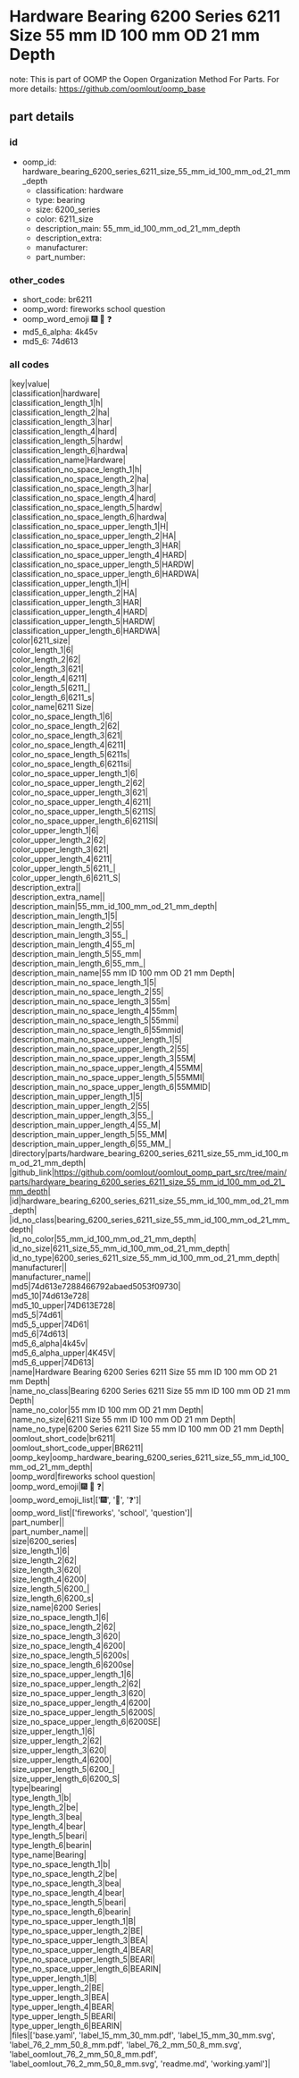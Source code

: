 # Hardware Bearing 6200 Series 6211 Size 55 mm ID 100 mm OD 21 mm Depth  

note: This is part of OOMP the Oopen Organization Method For Parts. For more details: https://github.com/oomlout/oomp_base

##  part details





### id
* oomp_id: hardware_bearing_6200_series_6211_size_55_mm_id_100_mm_od_21_mm_depth
  * classification: hardware
  * type: bearing
  * size: 6200_series
  * color: 6211_size
  * description_main: 55_mm_id_100_mm_od_21_mm_depth
  * description_extra: 
  * manufacturer: 
  * part_number: 

### other_codes
* short_code: br6211
* oomp_word: fireworks school question
* oomp_word_emoji :fireworks: :school: :question:
* md5_6_alpha: 4k45v
* md5_6: 74d613

### all codes 
|key|value|  
|classification|hardware|  
|classification_length_1|h|  
|classification_length_2|ha|  
|classification_length_3|har|  
|classification_length_4|hard|  
|classification_length_5|hardw|  
|classification_length_6|hardwa|  
|classification_name|Hardware|  
|classification_no_space_length_1|h|  
|classification_no_space_length_2|ha|  
|classification_no_space_length_3|har|  
|classification_no_space_length_4|hard|  
|classification_no_space_length_5|hardw|  
|classification_no_space_length_6|hardwa|  
|classification_no_space_upper_length_1|H|  
|classification_no_space_upper_length_2|HA|  
|classification_no_space_upper_length_3|HAR|  
|classification_no_space_upper_length_4|HARD|  
|classification_no_space_upper_length_5|HARDW|  
|classification_no_space_upper_length_6|HARDWA|  
|classification_upper_length_1|H|  
|classification_upper_length_2|HA|  
|classification_upper_length_3|HAR|  
|classification_upper_length_4|HARD|  
|classification_upper_length_5|HARDW|  
|classification_upper_length_6|HARDWA|  
|color|6211_size|  
|color_length_1|6|  
|color_length_2|62|  
|color_length_3|621|  
|color_length_4|6211|  
|color_length_5|6211_|  
|color_length_6|6211_s|  
|color_name|6211 Size|  
|color_no_space_length_1|6|  
|color_no_space_length_2|62|  
|color_no_space_length_3|621|  
|color_no_space_length_4|6211|  
|color_no_space_length_5|6211s|  
|color_no_space_length_6|6211si|  
|color_no_space_upper_length_1|6|  
|color_no_space_upper_length_2|62|  
|color_no_space_upper_length_3|621|  
|color_no_space_upper_length_4|6211|  
|color_no_space_upper_length_5|6211S|  
|color_no_space_upper_length_6|6211SI|  
|color_upper_length_1|6|  
|color_upper_length_2|62|  
|color_upper_length_3|621|  
|color_upper_length_4|6211|  
|color_upper_length_5|6211_|  
|color_upper_length_6|6211_S|  
|description_extra||  
|description_extra_name||  
|description_main|55_mm_id_100_mm_od_21_mm_depth|  
|description_main_length_1|5|  
|description_main_length_2|55|  
|description_main_length_3|55_|  
|description_main_length_4|55_m|  
|description_main_length_5|55_mm|  
|description_main_length_6|55_mm_|  
|description_main_name|55 mm ID 100 mm OD 21 mm Depth|  
|description_main_no_space_length_1|5|  
|description_main_no_space_length_2|55|  
|description_main_no_space_length_3|55m|  
|description_main_no_space_length_4|55mm|  
|description_main_no_space_length_5|55mmi|  
|description_main_no_space_length_6|55mmid|  
|description_main_no_space_upper_length_1|5|  
|description_main_no_space_upper_length_2|55|  
|description_main_no_space_upper_length_3|55M|  
|description_main_no_space_upper_length_4|55MM|  
|description_main_no_space_upper_length_5|55MMI|  
|description_main_no_space_upper_length_6|55MMID|  
|description_main_upper_length_1|5|  
|description_main_upper_length_2|55|  
|description_main_upper_length_3|55_|  
|description_main_upper_length_4|55_M|  
|description_main_upper_length_5|55_MM|  
|description_main_upper_length_6|55_MM_|  
|directory|parts/hardware_bearing_6200_series_6211_size_55_mm_id_100_mm_od_21_mm_depth|  
|github_link|https://github.com/oomlout/oomlout_oomp_part_src/tree/main/parts/hardware_bearing_6200_series_6211_size_55_mm_id_100_mm_od_21_mm_depth|  
|id|hardware_bearing_6200_series_6211_size_55_mm_id_100_mm_od_21_mm_depth|  
|id_no_class|bearing_6200_series_6211_size_55_mm_id_100_mm_od_21_mm_depth|  
|id_no_color|55_mm_id_100_mm_od_21_mm_depth|  
|id_no_size|6211_size_55_mm_id_100_mm_od_21_mm_depth|  
|id_no_type|6200_series_6211_size_55_mm_id_100_mm_od_21_mm_depth|  
|manufacturer||  
|manufacturer_name||  
|md5|74d613e7288466792abaed5053f09730|  
|md5_10|74d613e728|  
|md5_10_upper|74D613E728|  
|md5_5|74d61|  
|md5_5_upper|74D61|  
|md5_6|74d613|  
|md5_6_alpha|4k45v|  
|md5_6_alpha_upper|4K45V|  
|md5_6_upper|74D613|  
|name|Hardware Bearing 6200 Series 6211 Size 55 mm ID 100 mm OD 21 mm Depth|  
|name_no_class|Bearing 6200 Series 6211 Size 55 mm ID 100 mm OD 21 mm Depth|  
|name_no_color|55 mm ID 100 mm OD 21 mm Depth|  
|name_no_size|6211 Size 55 mm ID 100 mm OD 21 mm Depth|  
|name_no_type|6200 Series 6211 Size 55 mm ID 100 mm OD 21 mm Depth|  
|oomlout_short_code|br6211|  
|oomlout_short_code_upper|BR6211|  
|oomp_key|oomp_hardware_bearing_6200_series_6211_size_55_mm_id_100_mm_od_21_mm_depth|  
|oomp_word|fireworks school question|  
|oomp_word_emoji|:fireworks: :school: :question:|  
|oomp_word_emoji_list|[':fireworks:', ':school:', ':question:']|  
|oomp_word_list|['fireworks', 'school', 'question']|  
|part_number||  
|part_number_name||  
|size|6200_series|  
|size_length_1|6|  
|size_length_2|62|  
|size_length_3|620|  
|size_length_4|6200|  
|size_length_5|6200_|  
|size_length_6|6200_s|  
|size_name|6200 Series|  
|size_no_space_length_1|6|  
|size_no_space_length_2|62|  
|size_no_space_length_3|620|  
|size_no_space_length_4|6200|  
|size_no_space_length_5|6200s|  
|size_no_space_length_6|6200se|  
|size_no_space_upper_length_1|6|  
|size_no_space_upper_length_2|62|  
|size_no_space_upper_length_3|620|  
|size_no_space_upper_length_4|6200|  
|size_no_space_upper_length_5|6200S|  
|size_no_space_upper_length_6|6200SE|  
|size_upper_length_1|6|  
|size_upper_length_2|62|  
|size_upper_length_3|620|  
|size_upper_length_4|6200|  
|size_upper_length_5|6200_|  
|size_upper_length_6|6200_S|  
|type|bearing|  
|type_length_1|b|  
|type_length_2|be|  
|type_length_3|bea|  
|type_length_4|bear|  
|type_length_5|beari|  
|type_length_6|bearin|  
|type_name|Bearing|  
|type_no_space_length_1|b|  
|type_no_space_length_2|be|  
|type_no_space_length_3|bea|  
|type_no_space_length_4|bear|  
|type_no_space_length_5|beari|  
|type_no_space_length_6|bearin|  
|type_no_space_upper_length_1|B|  
|type_no_space_upper_length_2|BE|  
|type_no_space_upper_length_3|BEA|  
|type_no_space_upper_length_4|BEAR|  
|type_no_space_upper_length_5|BEARI|  
|type_no_space_upper_length_6|BEARIN|  
|type_upper_length_1|B|  
|type_upper_length_2|BE|  
|type_upper_length_3|BEA|  
|type_upper_length_4|BEAR|  
|type_upper_length_5|BEARI|  
|type_upper_length_6|BEARIN|  
|files|['base.yaml', 'label_15_mm_30_mm.pdf', 'label_15_mm_30_mm.svg', 'label_76_2_mm_50_8_mm.pdf', 'label_76_2_mm_50_8_mm.svg', 'label_oomlout_76_2_mm_50_8_mm.pdf', 'label_oomlout_76_2_mm_50_8_mm.svg', 'readme.md', 'working.yaml']|  

